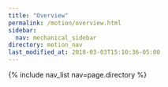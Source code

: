 ```yaml
---
title: "Overview"
permalink: /motion/overview.html
sidebar:
  nav: mechanical_sidebar
directory: motion_nav
last_modified_at: 2018-03-03T15:10:36-05:00
---
```


{% include nav_list nav=page.directory %}
